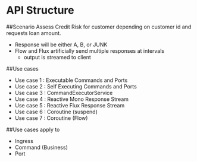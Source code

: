 # API Structure

##Scenario
Assess Credit Risk for customer depending on customer id and requests loan amount.
- Response will be either A, B, or JUNK
- Flow and Flux artificially send multiple responses at intervals
    - output is streamed to client

##Use cases 
- Use case 1 : Executable Commands and Ports
- Use case 2 : Self Executing Commands and Ports
- Use case 3 : CommandExecutorService
- Use case 4 : Reactive Mono Response Stream
- Use case 5 : Reactive Flux Response Stream
- Use case 6 : Coroutine (suspend)
- Use case 7 : Coroutine (Flow)

##Use cases apply to
- Ingress
- Command (Business)
- Port